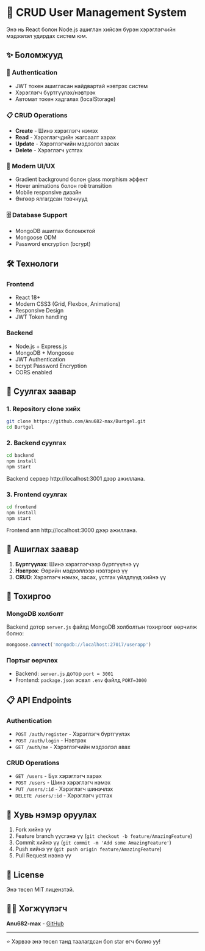 # 🚀 CRUD User Management System

Энэ нь React болон Node.js ашиглан хийсэн бүрэн хэрэглэгчийн мэдээлэл удирдах систем юм.

## ✨ Боломжууд

### 🔐 Authentication
- JWT токен ашигласан найдвартай нэвтрэх систем
- Хэрэглэгч бүртгүүлэх/нэвтрэх
- Автомат токен хадгалах (localStorage)

### 📋 CRUD Operations
- **Create** - Шинэ хэрэглэгч нэмэх
- **Read** - Хэрэглэгчдийн жагсаалт харах
- **Update** - Хэрэглэгчийн мэдээлэл засах
- **Delete** - Хэрэглэгч устгах

### 🎨 Modern UI/UX
- Gradient background болон glass morphism эффект
- Hover animations болон гоё transition
- Mobile responsive дизайн
- Өнгөөр ялгагдсан товчнууд

### 🗄️ Database Support
- MongoDB ашиглах боломжтой
- Mongoose ODM
- Password encryption (bcrypt)

## 🛠️ Технологи

### Frontend
- React 18+
- Modern CSS3 (Grid, Flexbox, Animations)
- Responsive Design
- JWT Token handling

### Backend
- Node.js + Express.js
- MongoDB + Mongoose
- JWT Authentication
- bcrypt Password Encryption
- CORS enabled

## 🚀 Суулгах заавар

### 1. Repository clone хийх
```bash
git clone https://github.com/Anu682-max/Burtgel.git
cd Burtgel
```

### 2. Backend суулгах
```bash
cd backend
npm install
npm start
```
Backend сервер http://localhost:3001 дээр ажиллана.

### 3. Frontend суулгах
```bash
cd frontend
npm install
npm start
```
Frontend апп http://localhost:3000 дээр ажиллана.

## 📱 Ашиглах заавар

1. **Бүртгүүлэх**: Шинэ хэрэглэгчээр бүртгүүлнэ үү
2. **Нэвтрэх**: Өөрийн мэдээллээр нэвтэрнэ үү
3. **CRUD**: Хэрэглэгч нэмэх, засах, устгах үйлдлүүд хийнэ үү

## 🔧 Тохиргоо

### MongoDB холболт
Backend дотор `server.js` файлд MongoDB холболтын тохиргоог өөрчилж болно:
```javascript
mongoose.connect('mongodb://localhost:27017/userapp')
```

### Портыг өөрчлөх
- Backend: `server.js` дотор `port = 3001`
- Frontend: `package.json` эсвэл `.env` файлд `PORT=3000`

## 📋 API Endpoints

### Authentication
- `POST /auth/register` - Хэрэглэгч бүртгүүлэх
- `POST /auth/login` - Нэвтрэх  
- `GET /auth/me` - Хэрэглэгчийн мэдээлэл авах

### CRUD Operations
- `GET /users` - Бүх хэрэглэгч харах
- `POST /users` - Шинэ хэрэглэгч нэмэх
- `PUT /users/:id` - Хэрэглэгч шинэчлэх
- `DELETE /users/:id` - Хэрэглэгч устгах

## 🤝 Хувь нэмэр оруулах

1. Fork хийнэ үү
2. Feature branch үүсгэнэ үү (`git checkout -b feature/AmazingFeature`)
3. Commit хийнэ үү (`git commit -m 'Add some AmazingFeature'`)
4. Push хийнэ үү (`git push origin feature/AmazingFeature`)
5. Pull Request нээнэ үү

## 📄 License

Энэ төсөл MIT лицензтэй.

## 👨‍💻 Хөгжүүлэгч

**Anu682-max** - [GitHub](https://github.com/Anu682-max)

---

⭐ Хэрвээ энэ төсөл танд таалагдсан бол star өгч болно уу!
